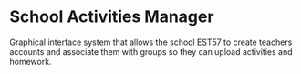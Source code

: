 # School Activities Manager
Graphical interface system that allows the school EST57 to create teachers accounts and associate them with groups so they can upload activities and homework.
